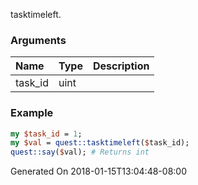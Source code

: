 tasktimeleft.
### Arguments
**Name**|**Type**|**Description**
:---|:---|:---
task_id|uint|

### Example

```perl
my $task_id = 1;
my $val = quest::tasktimeleft($task_id);
quest::say($val); # Returns int
```


Generated On 2018-01-15T13:04:48-08:00